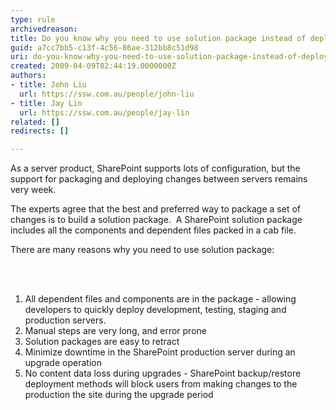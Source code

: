 ```yaml
---
type: rule
archivedreason: 
title: Do you know why you need to use solution package instead of deployment manually?
guid: a7cc7bb5-c13f-4c56-86ae-312bb8c51d98
uri: do-you-know-why-you-need-to-use-solution-package-instead-of-deployment-manually
created: 2009-04-09T02:44:19.0000000Z
authors:
- title: John Liu
  url: https://ssw.com.au/people/john-liu
- title: Jay Lin
  url: https://ssw.com.au/people/jay-lin
related: []
redirects: []

---
```




  <p>As a server product, SharePoint supports lots of configuration, but the support for packaging and deploying changes between servers remains very week.</p>
<p>The experts agree that the best&#160;and preferred way&#160;to package a set of changes is to build a solution package.&#160; A SharePoint solution package includes all the components and dependent files packed in a cab file.</p>
<p>There are&#160;many reasons why you need to use solution package&#58; </p>

<br><excerpt class='endintro'></excerpt><br>

  <ol type="1">
    <li class="MsoNormal"><span>All&#160;dependent files and components are in the package - allowing developers to&#160;quickly deploy development, testing, staging and production servers.&#160;</span> </li>
    <li class="MsoNormal"><span>Manual steps are very long, and error prone</span> </li>
    <li class="MsoNormal"><span>Solution packages are easy to retract</span> </li>
    <li class="MsoNormal"><span>Minimize downtime in the SharePoint production server during an upgrade operation</span> </li>
    <li class="MsoNormal"><span>No content data loss during upgrades - SharePoint backup/restore deployment methods will block users from making changes to the production the site during the upgrade period</span></li>
</ol>



